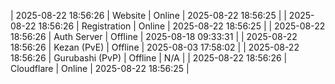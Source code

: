 | 2025-08-22 18:56:26 | Website | Online | 2025-08-22 18:56:25 |
| 2025-08-22 18:56:26 | Registration | Online | 2025-08-22 18:56:25 |
| 2025-08-22 18:56:26 | Auth Server | Offline | 2025-08-18 09:33:31 |
| 2025-08-22 18:56:26 | Kezan (PvE) | Offline | 2025-08-03 17:58:02 |
| 2025-08-22 18:56:26 | Gurubashi (PvP) | Offline | N/A |
| 2025-08-22 18:56:26 | Cloudflare | Online | 2025-08-22 18:56:25 |
